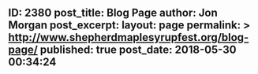 ---
---
ID: 2380
post_title: Blog Page
author: Jon Morgan
post_excerpt:
layout: page
permalink: >
  http://www.shepherdmaplesyrupfest.org/blog-page/
published: true
post_date: 2018-05-30 00:34:24
---